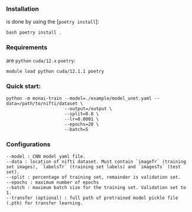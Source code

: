 ### Installation 
is done by using the [`poetry install`]:

```
bash poetry install .
```

### Requirements 
are `python` `cuda/12.x` `poetry`: 
```
module load python cuda/12.1.1 poetry
```

### Quick start:
```
python -m monai-train --model=./example/model_unet.yaml --data=/path/to/nifti/dataset \
                      --output=/output \
                      --split=0.8 \
                      --lr=0.0001 \
                      --epochs=20 \
                      --batch=5
```

### Configurations
```
--model : CNN model yaml file. 
--data : location of nifti dataset. Must contain `imageTr` (training set images), `labelsTr` (training set labels) and `imagesTs` (test set).
--split : percentage of training set, remainder is validation set.
--epochs : maximum number of epochs
--batch : maximum batch size for the training set. Validation set to 1.
--transfer (optional) : full path of pretrained model pickle file (.pth) for transfer learning.
```


